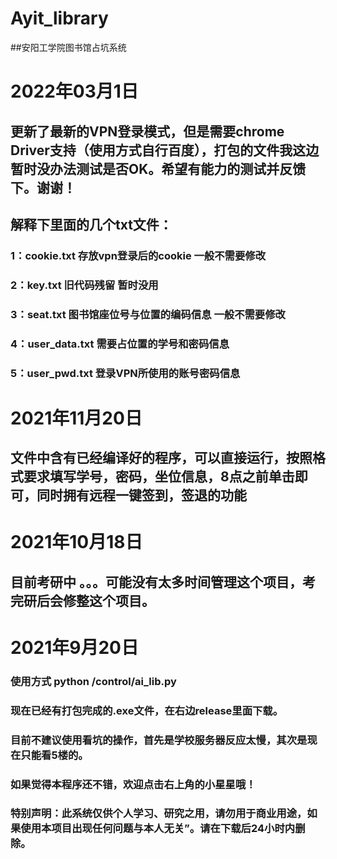 # Ayit_library
##安阳工学院图书馆占坑系统
 
# 2022年03月1日
## 更新了最新的VPN登录模式，但是需要chrome Driver支持（使用方式自行百度），打包的文件我这边暂时没办法测试是否OK。希望有能力的测试并反馈下。谢谢！
## 解释下里面的几个txt文件：
### 1：cookie.txt    存放vpn登录后的cookie 一般不需要修改
### 2：key.txt       旧代码残留  暂时没用
### 3：seat.txt      图书馆座位号与位置的编码信息  一般不需要修改
### 4：user_data.txt 需要占位置的学号和密码信息 
### 5：user_pwd.txt  登录VPN所使用的账号密码信息


# 2021年11月20日
## 文件中含有已经编译好的程序，可以直接运行，按照格式要求填写学号，密码，坐位信息，8点之前单击即可，同时拥有远程一键签到，签退的功能

# 2021年10月18日
## 目前考研中  。。。可能没有太多时间管理这个项目，考完研后会修整这个项目。


# 2021年9月20日
### 使用方式 python /control/ai_lib.py
### 现在已经有打包完成的.exe文件，在右边release里面下载。
### 目前不建议使用看坑的操作，首先是学校服务器反应太慢，其次是现在只能看5楼的。
### 如果觉得本程序还不错，欢迎点击右上角的小星星哦！




### 特别声明：此系统仅供个人学习、研究之用，请勿用于商业用途，如果使用本项目出现任何问题与本人无关”。请在下载后24小时内删除。
